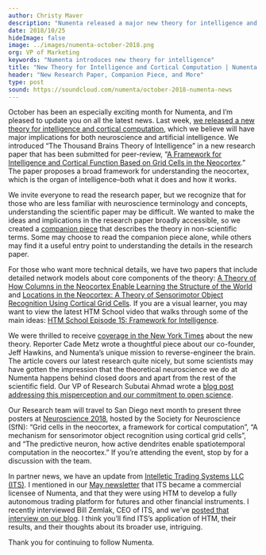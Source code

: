 ```yaml
---
author: Christy Maver
description: "Numenta released a major new theory for intelligence and cortical computation in October 2018.  Read about the theory and the resources available to learn more, from the scientific paper to the companion piece written in layperson's terms. The Numenta research team will be at Neuroscience 2018, hosted by SfN, to discuss the new theory and additional research."
date: 2018/10/25
hideImage: false
image: ../images/numenta-october-2018.png
org: VP of Marketing
keywords: "Numenta introduces new theory for intelligence"
title: "New Theory for Intelligence and Cortical Computation | Numenta News - October 2018"
header: "New Research Paper, Companion Piece, and More"
type: post
sound: https://soundcloud.com/numenta/october-2018-numenta-news
---
```


October has been an especially exciting month for Numenta, and I’m pleased to update you on all the latest news. Last week, [we released a new theory for intelligence and cortical computation](/press/2018/10/15/numenta-introduces-breakthrough-theory-for-intelligence-and-cortical-computation/), which we believe will have major implications for both neuroscience and artificial intelligence. We introduced “The Thousand Brains Theory of Intelligence” in a new research paper that has been submitted for peer-review, “[A Framework for Intelligence and Cortical Function Based on Grid Cells in the Neocortex](/neuroscience-research/research-publications/papers/a-framework-for-intelligence-and-cortical-function-based-on-grid-cells-in-the-neocortex/).” The paper proposes a broad framework for understanding the neocortex, which is the organ of intelligence–both what it does and how it works.

We invite everyone to read the research paper, but we recognize that for those who are less familiar with neuroscience terminology and concepts, understanding the scientific paper may be difficult. We wanted to make the ideas and implications in the research paper broadly accessible, so we created a [companion piece](/neuroscience-research/research-publications/papers/thousand-brains-theory-of-intelligence-companion-paper/) that describes the theory in non-scientific terms. Some may choose to read the companion piece alone, while others may find it a useful entry point to understanding the details in the research paper.

For those who want more technical details, we have two papers that include detailed network models about core components of the theory: [A Theory of How Columns in the Neocortex Enable Learning the Structure of the World](/neuroscience-research/research-publications/papers/a-theory-of-how-columns-in-the-neocortex-enable-learning-the-structure-of-the-world/) and [Locations in the Neocortex: A Theory of Sensorimotor Object Recognition Using Cortical Grid Cells](/neuroscience-research/research-publications/papers/locations-in-the-neocortex-a-theory-of-sensorimotor-object-recognition-using-cortical-grid-cells/). If you are a visual learner, you may want to view the latest HTM School video that walks through some of the main ideas: [HTM School Episode 15: Framework for Intelligence](https://www.youtube.com/watch?v=LNRZD9YJCdI).

We were thrilled to receive [coverage in the New York Times](https://www.nytimes.com/2018/10/14/technology/jeff-hawkins-brain-research.html) about the new theory. Reporter Cade Metz wrote a thoughtful piece about our co-founder, Jeff Hawkins, and Numenta’s unique mission to reverse-engineer the brain. The article covers our latest research quite nicely, but some scientists may have gotten the impression that the theoretical neuroscience we do at Numenta happens behind closed doors and apart from the rest of the scientific field. Our VP of Research Subutai Ahmad wrote a [blog post addressing this misperception and our commitment to open science](/blog/2018/10/22/framework_for_intelligence_commitment_to_open_science/).

Our Research team will travel to San Diego next month to present three posters at [Neuroscience 2018](/company/events/2018/11/07/sfn-2018/), hosted by the Society for Neuroscience (SfN): “Grid cells in the neocortex, a framework for cortical computation”, “A mechanism for sensorimotor object recognition using cortical grid cells”, and “The predictive neuron, how active dendrites enable spatiotemporal computation in the neocortex.”  If you’re attending the event, stop by for a discussion with the team.

In partner news, we have an update from [Intelletic Trading Systems LLC (ITS)](http://www.intelletic.com/). I mentioned in our [May newsletter](/company/newsletter/2018/05/23/may-newsletter-2018/) that ITS became a commercial licensee of Numenta, and that they were using HTM to develop a fully autonomous trading platform for futures and other financial instruments. I recently interviewed Bill Zemlak, CEO of ITS, and we’ve [posted that interview on our blog](/blog/2018/10/08/intelletic_trading_systems/). I think you’ll find ITS’s application of HTM, their results, and their thoughts about its broader use, intriguing.

Thank you for continuing to follow Numenta.
